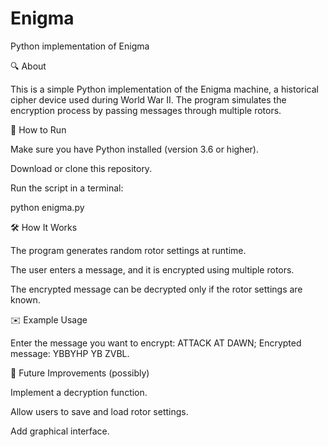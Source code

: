 # Enigma
Python implementation of Enigma


🔍 About

This is a simple Python implementation of the Enigma machine, a historical cipher device used during World War II. The program simulates the encryption process by passing messages through multiple rotors.

🚀 How to Run

Make sure you have Python installed (version 3.6 or higher).

Download or clone this repository.

Run the script in a terminal:

python enigma.py

🛠 How It Works

The program generates random rotor settings at runtime.

The user enters a message, and it is encrypted using multiple rotors.

The encrypted message can be decrypted only if the rotor settings are known.

✉️ Example Usage

Enter the message you want to encrypt: ATTACK AT DAWN;
Encrypted message: YBBYHP YB ZVBL.

🔮 Future Improvements (possibly)

Implement a decryption function.

Allow users to save and load rotor settings.

Add graphical interface.
